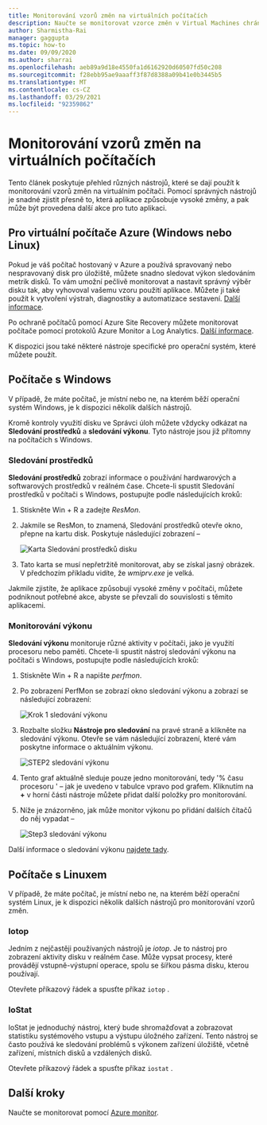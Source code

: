 ```yaml
---
title: Monitorování vzorů změn na virtuálních počítačích
description: Naučte se monitorovat vzorce změn v Virtual Machines chráněných pomocí Azure Site Recovery
author: Sharmistha-Rai
manager: gaggupta
ms.topic: how-to
ms.date: 09/09/2020
ms.author: sharrai
ms.openlocfilehash: aeb89a9d18e4550fa1d6162920d60507fd50c208
ms.sourcegitcommit: f28ebb95ae9aaaff3f87d8388a09b41e0b3445b5
ms.translationtype: MT
ms.contentlocale: cs-CZ
ms.lasthandoff: 03/29/2021
ms.locfileid: "92359862"
---
```

# <a name="monitoring-churn-patterns-on-virtual-machines"></a>Monitorování vzorů změn na virtuálních počítačích

Tento článek poskytuje přehled různých nástrojů, které se dají použít k monitorování vzorů změn na virtuálním počítači. Pomocí správných nástrojů je snadné zjistit přesně to, která aplikace způsobuje vysoké změny, a pak může být provedena další akce pro tuto aplikaci.

## <a name="for-azure-virtual-machines-windows-or-linux"></a>Pro virtuální počítače Azure (Windows nebo Linux)

Pokud je váš počítač hostovaný v Azure a používá spravovaný nebo nespravovaný disk pro úložiště, můžete snadno sledovat výkon sledováním metrik disků. To vám umožní pečlivě monitorovat a nastavit správný výběr disku tak, aby vyhovoval vašemu vzoru použití aplikace. Můžete ji také použít k vytvoření výstrah, diagnostiky a automatizace sestavení. [Další informace](https://azure.microsoft.com/blog/per-disk-metrics-managed-disks/).

Po ochraně počítačů pomocí Azure Site Recovery můžete monitorovat počítače pomocí protokolů Azure Monitor a Log Analytics. [Další informace](./monitor-log-analytics.md).

K dispozici jsou také některé nástroje specifické pro operační systém, které můžete použít.

## <a name="for-windows-machines"></a>Počítače s Windows

V případě, že máte počítač, je místní nebo ne, na kterém běží operační systém Windows, je k dispozici několik dalších nástrojů.

Kromě kontroly využití disku ve Správci úloh můžete vždycky odkázat na **Sledování prostředků** a **sledování výkonu**. Tyto nástroje jsou již přítomny na počítačích s Windows.

### <a name="resource-monitor"></a>Sledování prostředků

**Sledování prostředků** zobrazí informace o používání hardwarových a softwarových prostředků v reálném čase. Chcete-li spustit Sledování prostředků v počítači s Windows, postupujte podle následujících kroků:

1. Stiskněte Win + R a zadejte _ResMon_.
1. Jakmile se ResMon, to znamená, Sledování prostředků otevře okno, přepne na kartu disk. Poskytuje následující zobrazení –

    ![Karta Sledování prostředků disku](./media/monitoring-high-churn/resmon-disk-tab.png)

1. Tato karta se musí nepřetržitě monitorovat, aby se získal jasný obrázek. V předchozím příkladu vidíte, že _wmiprv.exe_ je velká.

Jakmile zjistíte, že aplikace způsobují vysoké změny v počítači, můžete podniknout potřebné akce, abyste se převzali do souvislosti s těmito aplikacemi.

### <a name="performance-monitor"></a>Monitorování výkonu

**Sledování výkonu** monitoruje různé aktivity v počítači, jako je využití procesoru nebo paměti. Chcete-li spustit nástroj sledování výkonu na počítači s Windows, postupujte podle následujících kroků:

1. Stiskněte Win + R a napište _perfmon_.
1. Po zobrazení PerfMon se zobrazí okno sledování výkonu a zobrazí se následující zobrazení:

    ![Krok 1 sledování výkonu](./media/monitoring-high-churn/perfmon-step1.png)

1. Rozbalte složku **Nástroje pro sledování** na pravé straně a klikněte na sledování výkonu. Otevře se vám následující zobrazení, které vám poskytne informace o aktuálním výkonu.

    ![STEP2 sledování výkonu](./media/monitoring-high-churn/perfmon-step1.png)

1. Tento graf aktuálně sleduje pouze jedno monitorování, tedy '% času procesoru ' – jak je uvedeno v tabulce vpravo pod grafem. Kliknutím na **+** v horní části nástroje můžete přidat další položky pro monitorování.
1. Níže je znázorněno, jak může monitor výkonu po přidání dalších čítačů do něj vypadat –

    ![Step3 sledování výkonu](./media/monitoring-high-churn/perfmon-step3.png)

Další informace o sledování výkonu [najdete tady](/dynamics365/business-central/dev-itpro/administration/monitor-use-performance-monitor-collect-event-trace-data).

## <a name="for-linux-machines"></a>Počítače s Linuxem

V případě, že máte počítač, je místní nebo ne, na kterém běží operační systém Linux, je k dispozici několik dalších nástrojů pro monitorování vzorů změn.

### <a name="iotop"></a>Iotop

Jedním z nejčastěji používaných nástrojů je _iotop_. Je to nástroj pro zobrazení aktivity disku v reálném čase. Může vypsat procesy, které provádějí vstupně-výstupní operace, spolu se šířkou pásma disku, kterou používají.

Otevřete příkazový řádek a spusťte příkaz `iotop` .

### <a name="iostat"></a>IoStat

IoStat je jednoduchý nástroj, který bude shromažďovat a zobrazovat statistiku systémového vstupu a výstupu úložného zařízení. Tento nástroj se často používá ke sledování problémů s výkonem zařízení úložiště, včetně zařízení, místních disků a vzdálených disků.

Otevřete příkazový řádek a spusťte příkaz `iostat` .

## <a name="next-steps"></a>Další kroky

Naučte se monitorovat pomocí [Azure monitor](monitor-log-analytics.md).